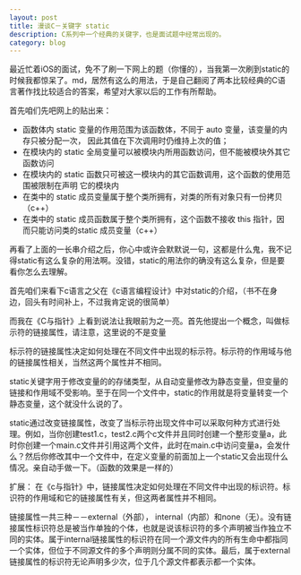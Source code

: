 ```yaml
---
layout: post
title: 漫谈C－关键字 static
description: C系列中一个经典的关键字，也是面试题中经常出现的。
category: blog
---
```


最近忙着iOS的面试，免不了刷一下网上的题（你懂的），当我第一次刷到static的时候我都惊呆了。md，居然有这么的用法，于是自己翻阅了两本比较经典的C语言著作找比较适合的答案，希望对大家以后的工作有所帮助。

首先咱们先吧网上的贴出来：
<ul>
	<li>函数体内 static 变量的作用范围为该函数体，不同于 auto 变量，该变量的内存只被分配一次， 
因此其值在下次调用时仍维持上次的值；</li>
	<li>在模块内的 static 全局变量可以被模块内所用函数访问，但不能被模块外其它函数访问</li>
	<li>在模块内的 static 函数只可被这一模块内的其它函数调用，这个函数的使用范围被限制在声明 
它的模块内</li>
	<li>在类中的 static 成员变量属于整个类所拥有，对类的所有对象只有一份拷贝（c++）</li>
	<li>在类中的 static 成员函数属于整个类所拥有，这个函数不接收 this 指针，因而只能访问类的static 成员变量（c++）</li>
</ul>

再看了上面的一长串介绍之后，你心中或许会默默说一句，这都是什么鬼，我不记得static有这么复杂的用法啊。没错，static的用法你的确没有这么复杂，但是要看你怎么去理解。

首先咱们来看下c语言之父在《c语言编程设计》中对static的介绍，（书不在身边，回头有时间补上，不过我肯定说的很简单）

而我在《C与指针》上看到说法让我眼前为之一亮。首先他提出一个概念，叫做标示符的链接属性，请注意，这里说的不是变量

标示符的链接属性决定如何处理在不同文件中出现的标示符。标示符的作用域与他的链接属性相关，当然这两个属性并不相同。

static关键字用于修改变量的的存储类型，从自动变量修改为静态变量，但变量的链接和作用域不受影响。至于在同一个文件中，static的作用就是将变量转变一个静态变量，这个就没什么说的了。

static通过改变链接属性，改变了当标示符出现文件中可以采取何种方式进行处理。例如，当你创建test1.c，test2.c两个c文件并且同时创建一个整形变量a，此时你创建一个main.c文件并引用这两个文件，此时在main.c中访问变量a，会发什么？然后你修改其中一个文件中，在定义变量的前面加上一个static又会出现什么情况。亲自动手做一下。（函数的效果是一样的）

扩展：
在《c与指针》中，链接属性决定如何处理在不同文件中出现的标识符。标识符的作用域和它的链接属性有关，但这两者属性并不相同。

链接属性一共三种－－external（外部）， internal（内部）和none（无）。没有链接属性标识符总是被当作单独的个体，也就是说该标识符的多个声明被当作独立不同的实体。属于internal链接属性的标识符在同一个源文件内的所有生命中都指同一个实体，但位于不同源文件的多个声明则分属不同的实体。最后，属于external链接属性的标识符无论声明多少次，位于几个源文件都表示都一个实体。